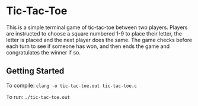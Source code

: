 # Tic-Tac-Toe

This is a simple terminal game of tic-tac-toe between two players. Players are instructed to choose a square numbered 1-9 to place their letter, the letter is placed and the next player does the same. The game checks before each turn to see if someone has won, and then ends the game and congratulates the winner if so. 

## Getting Started

To compile: `clang -o tic-tac-toe.out tic-tac-toe.c`

To run: `./tic-tac-toe.out`